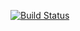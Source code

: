 [![Build Status](https://travis-ci.org/rabiarsl/myDemoApp.svg?branch=master)](https://travis-ci.org/rabiarsl/myDemoApp)
